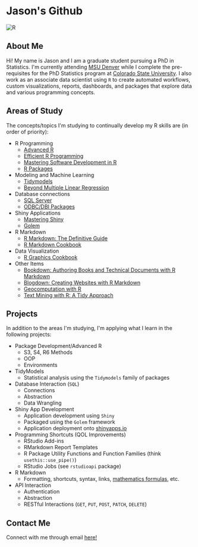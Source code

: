 
# Jason's Github

<!-- badges: start -->
<img alt="R" src="https://img.shields.io/badge/r-%23276DC3.svg?&style=for-the-badge&logo=r&logoColor=white"/>

<!-- badges: end -->

## About Me

Hi! My name is Jason and I am a graduate student pursuing a PhD in Statistics. I'm currently attending [MSU Denver](https://www.msudenver.edu) while I complete the pre-requisites for the PhD Statistics program at [Colorado State University](https://statistics.colostate.edu/). I also work as an associate data scientist using `R` to create automated workflows, custom visualizations, reports, dashboards, and packages that explore data and various programming concepts.

## Areas of Study

The concepts/topics I'm studying to continually develop my R skills are (in order of priority):

- R Programming
	- [Advanced R](https://adv-r.hadley.nz/index.html)
	- [Efficient R Programming](https://csgillespie.github.io/efficientR/)
	- [Mastering Software Development in R](https://bookdown.org/rdpeng/RProgDA/)
	- [R Packages](https://r-pkgs.org/index.html)
- Modeling and Machine Learning
	- [Tidymodels](https://www.tidymodels.org/)
	- [Beyond Multiple Linear Regression](https://bookdown.org/roback/bookdown-BeyondMLR/)
- Database connections
	- [SQL Server](https://www.w3schools.com/sql/sql_intro.asp)
	- [ODBC/DBI Packages](https://db.rstudio.com/odbc/)
- Shiny Applications
	- [Mastering Shiny](https://mastering-shiny.org/)
	- [Golem](https://engineering-shiny.org/)
- R Markdown
	- [R Markdown: The Definitive Guide](https://bookdown.org/yihui/rmarkdown/)
	- [R Markdown Cookbook](https://bookdown.org/yihui/rmarkdown-cookbook/)
- Data Visualization
	- [R Graphics Cookbook](https://r-graphics.org/)
- Other Items
	- [Bookdown: Authoring Books and Technical Documents with R Markdown](https://bookdown.org/yihui/bookdown/)
	- [Blogdown: Creating Websites with R Markdown](https://bookdown.org/yihui/blogdown/)
	- [Geocomputation with R](https://geocompr.robinlovelace.net/)
	- [Text Mining with R: A Tidy Approach](https://www.tidytextmining.com/)

## Projects

In addition to the areas I'm studying, I'm applying what I learn in the following projects:

- Package Development/Advanced R
	- S3, S4, R6 Methods
	- OOP
	- Environments
- TidyModels
	- Statistical analysis using the `Tidymodels` family of packages
- Database Interaction (`SQL`)
	- Connections
	- Abstraction
	- Data Wrangling
- Shiny App Development
	- Application development using `Shiny`
	- Packaged using the `Golem` framework
	- Application deployment onto [shinyapps.io](https://www.shinyapps.io/)
- Programming Shortcuts (QOL Improvements)
	- RStudio Add-ins
	- RMarkdown Report Templates
	- R Package Utility Functions and Function Families (think `usethis::use_pipe()`)
	- RStudio Jobs (see `rstudioapi` package)
- R Markdown
	- Formatting, shortcuts, syntax, links, [mathematics formulas](https://rpruim.github.io/s341/S19/from-class/MathinRmd.html), etc.
- API Interaction
	- Authentication
	- Abstraction
	- RESTful Interactions (`GET`, `PUT`, `POST`, `PATCH`, `DELETE`)
	
## Contact Me

Connect with me through email [here!](mailto:jasoncareyco95@outlook.com?subject=[Github]%20Lets%20Connect%20)
